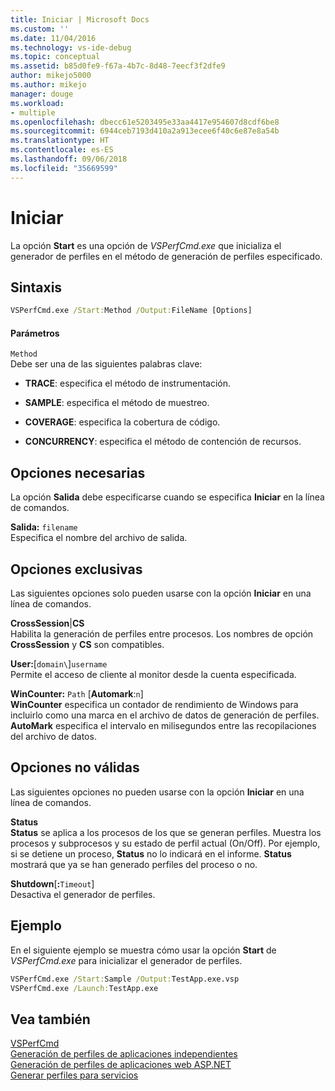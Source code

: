 ```yaml
---
title: Iniciar | Microsoft Docs
ms.custom: ''
ms.date: 11/04/2016
ms.technology: vs-ide-debug
ms.topic: conceptual
ms.assetid: b85d0fe9-f67a-4b7c-8d48-7eecf3f2dfe9
author: mikejo5000
ms.author: mikejo
manager: douge
ms.workload:
- multiple
ms.openlocfilehash: dbecc61e5203495e33aa4417e954607d8cdf6be8
ms.sourcegitcommit: 6944ceb7193d410a2a913ecee6f40c6e87e8a54b
ms.translationtype: HT
ms.contentlocale: es-ES
ms.lasthandoff: 09/06/2018
ms.locfileid: "35669599"
---
```

# <a name="start"></a>Iniciar
La opción **Start** es una opción de *VSPerfCmd.exe* que inicializa el generador de perfiles en el método de generación de perfiles especificado.  
  
## <a name="syntax"></a>Sintaxis  
  
```cmd  
VSPerfCmd.exe /Start:Method /Output:FileName [Options]  
```  
  
#### <a name="parameters"></a>Parámetros  
 `Method`  
 Debe ser una de las siguientes palabras clave:  
  
-   **TRACE**: especifica el método de instrumentación.  
  
-   **SAMPLE**: especifica el método de muestreo.  
  
-   **COVERAGE**: especifica la cobertura de código.  
  
-   **CONCURRENCY**: especifica el método de contención de recursos.  
  
## <a name="required-options"></a>Opciones necesarias  
 La opción **Salida** debe especificarse cuando se especifica **Iniciar** en la línea de comandos.  
  
 **Salida:** `filename`  
 Especifica el nombre del archivo de salida.  
  
## <a name="exclusive-options"></a>Opciones exclusivas  
 Las siguientes opciones solo pueden usarse con la opción **Iniciar** en una línea de comandos.  
  
 **CrossSession**|**CS**  
 Habilita la generación de perfiles entre procesos. Los nombres de opción **CrossSession** y **CS** son compatibles.  
  
 **User:**[`domain\`]`username`  
 Permite el acceso de cliente al monitor desde la cuenta especificada.  
  
 **WinCounter:** `Path` [**Automark**:`n`]  
 **WinCounter** especifica un contador de rendimiento de Windows para incluirlo como una marca en el archivo de datos de generación de perfiles. **AutoMark** especifica el intervalo en milisegundos entre las recopilaciones del archivo de datos.  
  
## <a name="invalid-options"></a>Opciones no válidas  
 Las siguientes opciones no pueden usarse con la opción **Iniciar** en una línea de comandos.  
  
 **Status**  
 **Status** se aplica a los procesos de los que se generan perfiles. Muestra los procesos y subprocesos y su estado de perfil actual (On/Off). Por ejemplo, si se detiene un proceso, **Status** no lo indicará en el informe. **Status** mostrará que ya se han generado perfiles del proceso o no.  
  
 **Shutdown**[**:**`Timeout`]  
 Desactiva el generador de perfiles.  
  
## <a name="example"></a>Ejemplo  
 En el siguiente ejemplo se muestra cómo usar la opción **Start** de *VSPerfCmd.exe* para inicializar el generador de perfiles.  
  
```cmd  
VSPerfCmd.exe /Start:Sample /Output:TestApp.exe.vsp  
VSPerfCmd.exe /Launch:TestApp.exe  
```  
  
## <a name="see-also"></a>Vea también  
 [VSPerfCmd](../profiling/vsperfcmd.md)   
 [Generación de perfiles de aplicaciones independientes](../profiling/command-line-profiling-of-stand-alone-applications.md)   
 [Generación de perfiles de aplicaciones web ASP.NET](../profiling/command-line-profiling-of-aspnet-web-applications.md)   
 [Generar perfiles para servicios](../profiling/command-line-profiling-of-services.md)